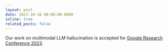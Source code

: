 ```yaml
---
layout: post
date: 2023-10-18 00:00:00-0000
inline: true
related_posts: false
---
```


Our work on multimodal LLM hallucination is accepted for [Google Research Conference 2023](https://research.google/).